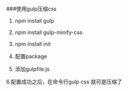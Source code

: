 ###使用gulp压缩css

1. npm install gulp

2. npm install gulp-minify-css

3. npm install init

4. 配置package

5. 添加gulpfile.js

6.配置成功之后，在命令行gulp css 就可是压缩了